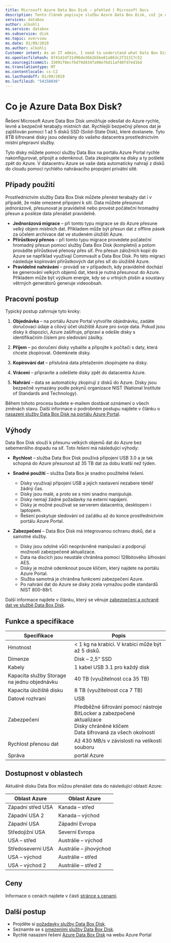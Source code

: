 ```yaml
---
title: Microsoft Azure Data Box Disk – přehled | Microsoft Docs
description: Tento článek popisuje službu Azure Data Box Disk, což je cloudové řešení, které umožňuje přenášet velké objemy dat do Azure.
services: databox
author: alkohli
ms.service: databox
ms.subservice: disk
ms.topic: overview
ms.date: 01/09/2019
ms.author: alkohli
Customer intent: As an IT admin, I need to understand what Data Box Disk is and how it works so I can use it to import on-premises data into Azure.
ms.openlocfilehash: 874142df31d96de36b2b5be81a863c2f31317c52
ms.sourcegitcommit: 33091f0ecf6d79d434fa90e76d11af48fd7ed16d
ms.translationtype: MT
ms.contentlocale: cs-CZ
ms.lasthandoff: 01/09/2019
ms.locfileid: "54158036"
---
```

# <a name="what-is-azure-data-box-disk"></a>Co je Azure Data Box Disk?

Řešení Microsoft Azure Data Box Disk umožňuje odesílat do Azure rychle, levně a bezpečně terabajty místních dat. Rychlejší bezpečný přenos dat je zajišťován pomocí 1 až 5 disků SSD (Solid-State Disk), které dostanete. Tyto 8TB šifrované disky jsou odeslány do vašeho datacentra prostřednictvím místní přepravní služby. 

Tyto disky můžete pomocí služby Data Box na portálu Azure Portal rychle nakonfigurovat, připojit a odemknout. Data zkopírujete na disky a ty pošlete zpět do Azure. V datacentru Azure se vaše data automaticky nahrají z disků do cloudu pomocí rychlého nahrávacího propojení privátní sítě.

## <a name="use-cases"></a>Případy použití

Prostřednictvím služby Data Box Disk můžete přenést terabajty dat i v případě, že máte omezené připojení k síti. Data můžete přesunout jednorázově, přesunovat je pravidelně nebo provést počáteční hromadný přesun a posléze data přenášet pravidelně. 

- **Jednorázová migrace** – při tomto typu migrace se do Azure přesune velký objem místních dat. Příkladem může být přesun dat z offline pásek za účelem archivace dat ve studeném úložišti Azure.
- **Přírůstkový přenos** – při tomto typu migrace provedete počáteční hromadný přesun pomocí služby Data Box Disk (kompletní) a potom provádíte přírůstkové přenosy přes síť. Pro přesun záložních kopií do Azure se například využívají Commvault a Data Box Disk. Po této migraci následuje kopírování přírůstkových dat přes síť do úložiště Azure. 
- **Pravidelné nahrávání** – provádí se v případech, kdy pravidelně dochází ke generování velkých objemů dat, která je nutná přesunout do Azure. Příkladem může být výzkum energie, kdy se u vrtných plošin a soustavy větrných generátorů generuje videoobsah.

## <a name="the-workflow"></a>Pracovní postup

Typický postup zahrnuje tyto kroky:

1. **Objednávka** – na portálu Azure Portal vytvoříte objednávku, zadáte doručovací údaje a cílový účet úložiště Azure pro svoje data. Pokud jsou disky k dispozici, Azure zašifruje, připraví a odešle disky s identifikačním číslem pro sledování zásilky.

2. **Příjem** – po doručení disky vybalíte a připojíte k počítači s daty, která chcete zkopírovat. Odemknete disky.
    
3. **Kopírování dat** – příslušná data přetažením zkopírujete na disky.

4. **Vrácení** – připravíte a odešlete disky zpět do datacentra Azure.

5. **Nahrání** – data se automaticky zkopírují z disků do Azure. Disky jsou bezpečně vymazány podle pokynů organizace NIST (National Institute of Standards and Technology).

Během tohoto procesu budete e-mailem dostávat oznámení o všech změnách stavu. Další informace o podrobném postupu najdete v článku o [nasazení služby Data Box Disk na portálu Azure Portal](data-box-disk-quickstart-portal.md).


## <a name="benefits"></a>Výhody

Data Box Disk slouží k přesunu velkých objemů dat do Azure bez sebemenšího dopadu na síť. Toto řešení má následující výhody:

- **Rychlost** – služba Data Box Disk používá připojení USB 3.0 a je tak schopná do Azure přesunout až 35 TB dat za dobu kratší než týden.   

- **Snadné použití** – služba Data Box je snadno použitelné řešení.

    - Disky využívají připojení USB a jejich nastavení nezabere téměř žádný čas.
    - Disky jsou malé, a proto se s nimi snadno manipuluje.
    - Disky nemají žádné požadavky na externí napájení.
    - Disky je možné používat se serverem datacentra, desktopem i laptopem.
    - Řešení poskytuje sledování od začátku až do konce prostřednictvím portálu Azure Portal.    

- **Zabezpečení** – Data Box Disk má integrovanou ochranu disků, dat a samotné služby. 
    - Disky jsou odolné vůči neoprávněné manipulaci a podporují možnosti zabezpečené aktualizace. 
    - Data na discích jsou neustále chráněna pomocí 128bitového šifrování AES. 
    - Disky je možné odemknout pouze klíčem, který najdete na portálu Azure Portal. 
    - Služba samotná je chráněna funkcemi zabezpečení Azure. 
    - Po nahrání dat do Azure se disky zcela vymažou podle standardů NIST 800-88r1.  
    
Další informace najdete v článku, který se věnuje [zabezpečení a ochraně dat ve službě Data Box Disk](data-box-disk-security.md).


## <a name="features-and-specifications"></a>Funkce a specifikace


| Specifikace                                          | Popis              |
|---------------------------------------------------------|--------------------------|
| Hmotnost                                                  | < 1 kg na krabici. V krabici může být až 5 disků.                |
| Dimenze                                              | Disk – 2,5“ SSD |            
| Kabely                                                  | 1 kabel USB 3.1 pro každý disk|
| Kapacita služby Storage na jednu objednávku                              | 40 TB (využitelnost cca 35 TB)|
| Kapacita úložiště disku                                   | 8 TB (využitelnost cca 7 TB)|
| Datové rozhraní                                          | USB   |
| Zabezpečení                                                | Předběžné šifrování pomocí nástroje BitLocker a zabezpečené aktualizace <br> Disky chráněné klíčem <br> Data šifrovaná za všech okolností  |
| Rychlost přenosu dat                                      | Až 430 MB/s v závislosti na velikosti souboru      |
|Správa                                               | portál Azure |


## <a name="region-availability"></a>Dostupnost v oblastech

Aktuálně disku Data Box můžou přenášet data do následující oblasti Azure:


|Oblast Azure  |Oblast Azure  |
|---------|---------|
|Západní střed USA     |Kanada – střed       |        
|Západní USA 2     |Kanada – východ         |     
|Západní USA     | Západní Evropa        |      
|Středojižní USA   |Severní Evropa     |         
|USA – střed     |Austrálie – východ|
|Středoseverní USA  |Austrálie – jihovýchod   |
|USA – východ      |Austrálie – střed |
|USA – východ 2     |Austrálie – střed 2|


## <a name="pricing"></a>Ceny

Informace o cenách najdete v části [stránce s cenami](https://azure.microsoft.com/pricing/details/storage/databox/disk/).

## <a name="next-steps"></a>Další postup

- Projděte si [požadavky služby Data Box Disk](data-box-disk-system-requirements.md).
- Seznamte se s [omezeními služby Data Box Disk](data-box-disk-limits.md).
- Rychlé nasazení řešení [Azure Data Box Disk](data-box-disk-quickstart-portal.md) na webu Azure Portal
